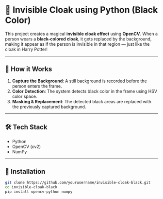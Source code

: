 # 🧥 Invisible Cloak using Python (Black Color)

This project creates a magical **invisible cloak effect** using **OpenCV**. When a person wears a **black-colored cloak**, it gets replaced by the background, making it appear as if the person is invisible in that region — just like the cloak in Harry Potter!

---

## 🧠 How it Works

1. **Capture the Background**: A still background is recorded before the person enters the frame.
2. **Color Detection**: The system detects black color in the frame using HSV color space.
3. **Masking & Replacement**: The detected black areas are replaced with the previously captured background.

---

## 🛠️ Tech Stack

- Python
- OpenCV (cv2)
- NumPy

---

## 🔧 Installation

```bash
git clone https://github.com/yourusername/invisible-cloak-black.git
cd invisible-cloak-black
pip install opencv-python numpy

